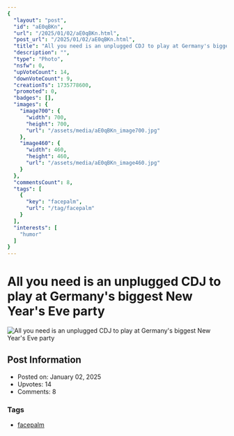 ```yaml
---
{
  "layout": "post",
  "id": "aE0qBKn",
  "url": "/2025/01/02/aE0qBKn.html",
  "post_url": "/2025/01/02/aE0qBKn.html",
  "title": "All you need is an unplugged CDJ to play at Germany's biggest New Year's Eve party",
  "description": "",
  "type": "Photo",
  "nsfw": 0,
  "upVoteCount": 14,
  "downVoteCount": 9,
  "creationTs": 1735778600,
  "promoted": 0,
  "badges": [],
  "images": {
    "image700": {
      "width": 700,
      "height": 700,
      "url": "/assets/media/aE0qBKn_image700.jpg"
    },
    "image460": {
      "width": 460,
      "height": 460,
      "url": "/assets/media/aE0qBKn_image460.jpg"
    }
  },
  "commentsCount": 8,
  "tags": [
    {
      "key": "facepalm",
      "url": "/tag/facepalm"
    }
  ],
  "interests": [
    "humor"
  ]
}
---
```


# All you need is an unplugged CDJ to play at Germany's biggest New Year's Eve party

![All you need is an unplugged CDJ to play at Germany's biggest New Year's Eve party](/assets/media/aE0qBKn_image700.jpg)

## Post Information

- Posted on: January 02, 2025
- Upvotes: 14
- Comments: 8

### Tags

- [facepalm](/tag/facepalm)
